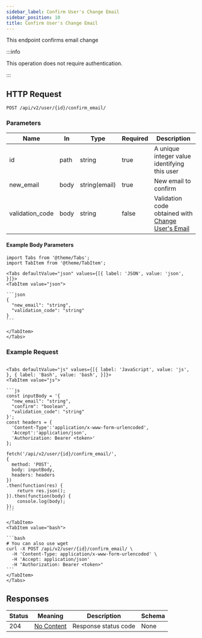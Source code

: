```yaml
---
sidebar_label: Confirm User's Change Email
sidebar_position: 10
title: Confirm User's Change Email
---
```


This endpoint confirms email change

:::info

This operation does not require authentication.

:::

## HTTP Request

`POST /api/v2/user/{id}/confirm_email/`

### Parameters

|Name|In|Type|Required|Description|
|---|---|--|---|---|
|id|path|string|true|A unique integer value identifying this user|
|new_email|body|string(email)|true|New email to confirm|
|validation_code|body|string|false|Validation code obtained with [Change User's Email](change_users_email.md)|

#### Example Body Parameters

````mdx-code-block
import Tabs from '@theme/Tabs';
import TabItem from '@theme/TabItem';

<Tabs defaultValue="json" values={[{ label: 'JSON', value: 'json', }]}>
<TabItem value="json">

```json
{
  "new_email": "string",
  "validation_code": "string"
}
```

</TabItem>
</Tabs>
````

### Example Request

````mdx-code-block

<Tabs defaultValue="js" values={[{ label: 'JavaScript', value: 'js', }, { label: 'Bash', value: 'bash', }]}>
<TabItem value="js">

```js
const inputBody = '{
  "new_email": "string",
  "confirm": "boolean",
  "validation_code": "string"
}';
const headers = {
  'Content-Type':'application/x-www-form-urlencoded',
  'Accept':'application/json',
  'Authorization: Bearer <token>'
};

fetch('/api/v2/user/{id}/confirm_email/',
{
  method: 'POST',
  body: inputBody,
  headers: headers
})
.then(function(res) {
    return res.json();
}).then(function(body) {
    console.log(body);
});
```

</TabItem>
<TabItem value="bash">

```bash
# You can also use wget
curl -X POST /api/v2/user/{id}/confirm_email/ \
  -H 'Content-Type: application/x-www-form-urlencoded' \
  -H 'Accept: application/json'
  -H "Authorization: Bearer <token>"
```
</TabItem>
</Tabs>
````

## Responses

|Status|Meaning|Description|Schema|
|---|---|---|---|
|204|[No Content](https://tools.ietf.org/html/rfc7231#section-6.3.5)|Response status code|None|





